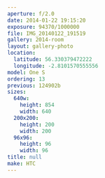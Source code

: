 ```yaml
---
aperture: f/2.0
date: 2014-01-22 19:15:20
exposure: 94370/1000000
file: IMG_20140122_191519
gallery: 2014-room
layout: gallery-photo
location:
  latitude: 56.330379472222
  longitude: -2.8101570555556
model: One S
ordering: 13
previous: 124902b
sizes:
  640w:
    height: 854
    width: 640
  200x200:
    height: 200
    width: 200
  96x96:
    height: 96
    width: 96
title: null
make: HTC
---
```

